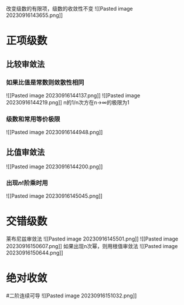改变级数的有限项，级数的收敛性不变
![[Pasted image 20230916143655.png]]
# 正项级数
## 比较审敛法
### 如果比值是常数则敛散性相同
![[Pasted image 20230916144137.png]]
![[Pasted image 20230916144219.png]]
n的1/n次方在n->$\infty$的极限为1

### 级数和常用等价极限
![[Pasted image 20230916144948.png]]
## 比值审敛法
![[Pasted image 20230916144200.png]]
### 出现$n!$阶乘时用
![[Pasted image 20230916145045.png]]
# 交错级数
莱布尼兹审敛法
![[Pasted image 20230916145501.png]]
![[Pasted image 20230916150607.png]]
如果出现n次幂，则用根值审敛法
![[Pasted image 20230916150644.png]]
# 绝对收敛
#二阶连续可导
![[Pasted image 20230916151032.png]]
